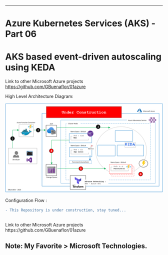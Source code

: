 ----------------------------------------------------------
# Azure Kubernetes Services (AKS) - Part 06
# AKS based event-driven autoscaling using KEDA
Link to other Microsoft Azure projects https://github.com/GBuenaflor/01azure



High Level Architecture Diagram:


![Image description](https://github.com/GBuenaflor/01azure-aks-keda/blob/master/Images/GB-AKS-KEDA01.png)



Configuration Flow :

```diff
- This Repository is under construction, stay tuned...
```


</br>
Link to other Microsoft Azure projects
https://github.com/GBuenaflor/01azure
</br>

Note: My Favorite > Microsoft Technologies.
----------------------------------------------------------
